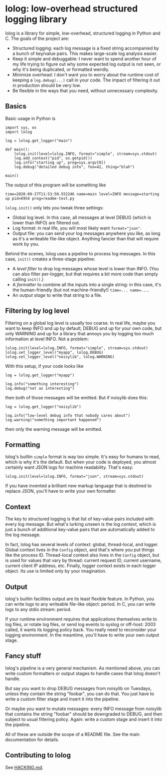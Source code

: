 # lolog: low-overhead structured logging library

lolog is a library for simple, low-overhead, structured logging in Python and C. The goals of the project are:

  * Structured logging: each log message is a fixed string accompanied by a bunch of key/value pairs. This makes large-scale log analysis easier.
  * Keep it simple and debuggable: I never want to spend another hour of my life trying to figure out why some expected log output is not seen, or why it's being duplicated, or formatted weirdly.
  * Minimize overhead: I don't want you to worry about the runtime cost of keeping a `log.debug(...)` call in your code. The impact of filtering it out in production should be very low.
  * Be flexible in the ways that you need, without unnecessary complexity.

## Basics

Basic usage in Python is

    import sys, os
    import lolog

    log = lolog.get_logger("main")

    def main():
        lolog.init(level=lolog.INFO, format="simple", stream=sys.stdout)
        log.add_context("pid", os.getpid())
        log.info("starting up", prog=sys.argv[0])
        log.debug("detailed debug info", foo=42, thing="blah")

    main()

The output of this program will be something like

    time=2020-09-27T11:53:50.552246 name=main level=INFO message=starting up pid=6954 prog=readme-test.py

`lolog.init()` only lets you tweak three settings:

  * Global log level. In this case, all messages at level DEBUG (which is lower than INFO) are filtered out.
  * Log format: in real life, you will most likely want `format="json"`.
  * Output file: you can send your log messages anywhere you like, as long as it's a writeable file-like object. Anything fancier than that will require work by you.

Behind the scenes, lolog uses a pipeline to process log messages. In this case, `init()` creates a three-stage pipeline:

  * A _level filter_ to drop log messages whose level is lower than INFO. (You can also filter per-logger, but that requires a bit more code than simply calling `init()`.)
  * A _formatter_ to combine all the inputs into a single string: in this case, it's the human-friendly (but not machine-friendly!) `time=... name=...`.
  * An _output stage_ to write that string to a file.

## Filtering by log level

Filtering on a global log level is usually too coarse. In real life, maybe you want to keep INFO and up by default, DEBUG and up for your own code, but only WARNING and up for a library that annoys you by logging too much information at level INFO. Not a problem:

    lolog.init(level=lolog.INFO, format="simple", stream=sys.stdout)
    lolog.set_logger_level("myapp", lolog.DEBUG)
    lolog.set_logger_level("noisylib", lolog.WARNING)

With this setup, if your code looks like

    log = lolog.get_logger("myapp")

    log.info("something interesting")
    log.debug("not as interesting")

then both of those messages will be emitted. But if noisylib does this:

    log = lolog.get_logger("noisylib")

    log.info("low-level debug info that nobody cares about")
    log.warning("something important happened")

then only the warning message will be emitted.

## Formatting

lolog's builtin `simple` format is way too simple. It's easy for humans to read, which is why it's the default. But when your code is deployed, you almost certainly want JSON logs for machine readability. That's easy:

    lolog.init(level=lolog.INFO, format="json", stream=sys.stdout)

If you have invented a brilliant new markup language that is destined to replace JSON, you'll have to write your own formatter.

## Context

The key to structured logging is that list of key-value pairs included with every log message. But what's lurking unseen is the log _context_, which is just a bunch of additional key-value pairs that are automatically added to the log message.

In fact, lolog has several levels of context: global, thread-local, and logger. Global context lives in the `Config` object, and that's where you put things like the process ID. Thread-local context also lives in the `Config` object, but is used for values that vary by thread: current request ID, current username, current client IP address, etc. Finally, logger context exists in each logger object. Its use is limited only by your imagination.

## Output

lolog's builtin facilities output are its least flexible feature. In Python, you can write logs to any writeable file-like object: period. In C, you can write logs to any stdio stream: period.

If your runtime environment requires that applications themselves write to log files, or rotate log files, or send log events to syslog or off-host: 2003 called, it wants its logging policy back. You really need to reconsider your logging environment. In the meantime, you'll have to write your own output stage.

## Fancy stuff

lolog's pipeline is a very general mechanism. As mentioned above, you can write custom formatters or output stages to handle cases that lolog doesn't handle.

But say you want to drop DEBUG messages from noisylib on Tuesdays, unless they contain the string "foobar", you can do that. You just have to write a custom filter stage and insert it into the pipeline.

Or maybe you want to mutate messages: every INFO message from noisylib that contains the string "foobar" should be downgraded to DEBUG, and then subject to usual filtering policy. Again: write a custom stage and insert it into the pipeline.

All of these are outside the scope of a README file. See the main documentation for details.

## Contributing to lolog

See [HACKING.md](HACKING.md).
